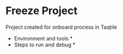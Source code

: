 # Freeze Project
Project created for onboard process in Taqtile
* Environment and tools *
* Steps to run and debug *